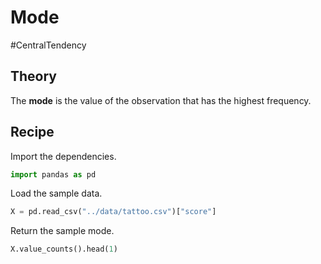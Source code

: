 
# Mode

#CentralTendency 

## Theory

The **mode** is the value of the observation that has the highest frequency.

## Recipe

Import the dependencies.

```python
import pandas as pd
```

Load the sample data.

```python
X = pd.read_csv("../data/tattoo.csv")["score"]
```

Return the sample mode.

```python
X.value_counts().head(1)
```
